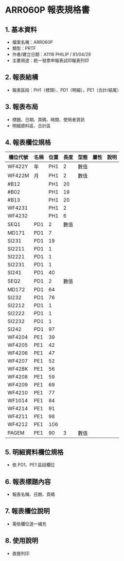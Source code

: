 # ARR060P 報表規格書

## 1. 基本資料
- 檔案名稱：ARR060P
- 類型：PRTF
- 作者/建立日期：A1118 PHILIP / 81/04/29
- 主要用途：統一發票申報表試印報表列印

## 2. 報表結構
- 報表區段：PH1（標頭）、PD1（明細）、PE1（合計/結尾）

## 3. 報表布局
- 標題、日期、頁碼、時間、使用者資訊
- 明細資料區、合計區

## 4. 報表欄位規格
| 欄位代號 | 名稱 | 位置 | 長度 | 型態 | 屬性 | 說明 |
|----------|------|------|------|------|------|------|
| WF422Y   | 年   |PH1   | 2    | 數值 |      |      |
| WF422M   | 月   |PH1   | 2    | 數值 |      |      |
| #B12     |      |PH1   |20    |      |      |      |
| #B02     |      |PH1   |19    |      |      |      |
| #B13     |      |PH1   |20    |      |      |      |
| WF4231   |      |PH1   | 2    |      |      |      |
| WF4232   |      |PH1   | 6    |      |      |      |
| SEQ1     |PD1   | 2    | 數值 |      |      |
| MD171    |PD1   | 7    |      |      |      |
| SI231    |PD1   |19    |      |      |      |
| SI2211   |PD1   | 1    |      |      |      |
| SI2221   |PD1   | 1    |      |      |      |
| SI2231   |PD1   | 1    |      |      |      |
| SI241    |PD1   |40    |      |      |      |
| SEQ2     |PD1   | 2    | 數值 |      |      |
| MD172    |PD1   |64    |      |      |      |
| SI232    |PD1   |76    |      |      |      |
| SI2212   |PD1   | 1    |      |      |      |
| SI2222   |PD1   | 1    |      |      |      |
| SI2232   |PD1   | 1    |      |      |      |
| SI242    |PD1   |97    |      |      |      |
| WF4204   |PE1   |39    |      |      |      |
| WF4205   |PE1   |42    |      |      |      |
| WF4206   |PE1   |47    |      |      |      |
| WF4207   |PE1   |52    |      |      |      |
| WF42BK   |PE1   |56    |      |      |      |
| WF4208   |PE1   |59    |      |      |      |
| WF4209   |PE1   |69    |      |      |      |
| WF4210   |PE1   |77    |      |      |      |
| WF1014   |PE1   |84    |      |      |      |
| WF4214   |PE1   |91    |      |      |      |
| WF4211   |PE1   |98    |      |      |      |
| WF4212   |PE1   |106   |      |      |      |
| PAGEM    |PE1   |90    | 3    | 數值 |      |      |

## 5. 明細資料欄位規格
- 依 PD1、PE1 區段欄位

## 6. 報表標題內容
- 報表名稱、日期、頁碼

## 7. 報表欄位說明
- 需依欄位逐一補充

## 8. 使用說明
- 直接列印 